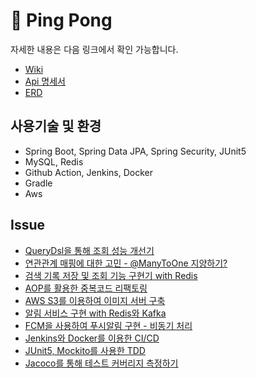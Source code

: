 # 🏓 Ping Pong

자세한 내용은 다음 링크에서 확인 가능합니다.
* [Wiki]()
* [Api 명세서](https://docs.google.com/spreadsheets/d/1gironPuvcwKDzbzAOUrbPqZ8V65owz-T/edit?usp=sharing&ouid=107228890700982767967&rtpof=true&sd=true)
* [ERD]()

## 사용기술 및 환경

* Spring Boot, Spring Data JPA, Spring Security, JUnit5
* MySQL, Redis
* Github Action, Jenkins, Docker
* Gradle
* Aws

## Issue

* [QueryDsl을 통해 조회 성능 개선기](https://github.com/pping-ppong/Server/issues/1)
* [연관관계 매핑에 대한 고민 - @ManyToOne 지양하기?](https://github.com/pping-ppong/Server/issues/2)
* [검색 기록 저장 및 조회 기능 구현기 with Redis](https://github.com/pping-ppong/Server/issues/3)
* [AOP를 활용한 중복코드 리팩토링]()
* [AWS S3를 이용하여 이미지 서버 구축]()
* [알림 서비스 구현 with Redis와 Kafka]()
* [FCM을 사용하여 푸시알림 구현 - 비동기 처리]()
* [Jenkins와 Docker를 이용한 CI/CD]()
* [JUnit5, Mockito를 사용한 TDD]()
* [Jacoco를 통해 테스트 커버리지 측정하기]()
